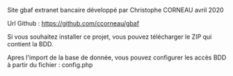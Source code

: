 Site gbaf extranet bancaire
développé par Christophe CORNEAU avril 2020

Url Github : https://github.com/ccorneau/gbaf

Si vous souhaitez installer ce projet, vous pouvez télécharger le ZIP qui contient la BDD.

Apres l'import de la base de donnée, vous pouvez configurer les accès BDD à partir du fichier : config.php
